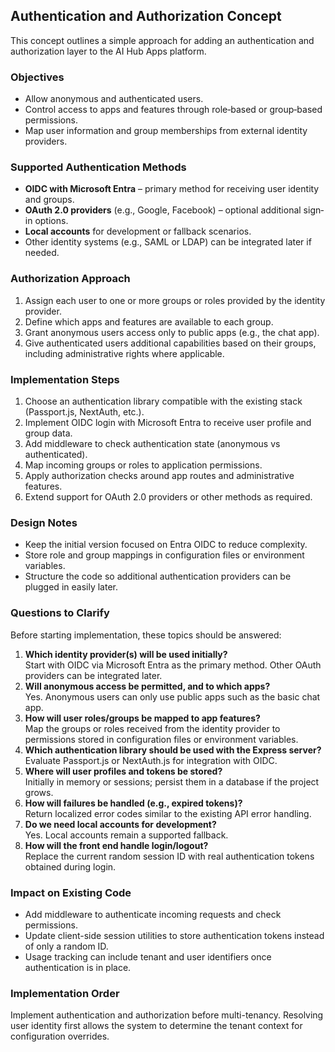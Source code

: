 ## Authentication and Authorization Concept

This concept outlines a simple approach for adding an authentication and authorization layer to the AI Hub Apps platform.

### Objectives
- Allow anonymous and authenticated users.
- Control access to apps and features through role‐based or group‐based permissions.
- Map user information and group memberships from external identity providers.

### Supported Authentication Methods
- **OIDC with Microsoft Entra** – primary method for receiving user identity and groups.
- **OAuth 2.0 providers** (e.g., Google, Facebook) – optional additional sign‐in options.
- **Local accounts** for development or fallback scenarios.
- Other identity systems (e.g., SAML or LDAP) can be integrated later if needed.

### Authorization Approach
1. Assign each user to one or more groups or roles provided by the identity provider.
2. Define which apps and features are available to each group.
3. Grant anonymous users access only to public apps (e.g., the chat app).
4. Give authenticated users additional capabilities based on their groups, including administrative rights where applicable.

### Implementation Steps
1. Choose an authentication library compatible with the existing stack (Passport.js, NextAuth, etc.).
2. Implement OIDC login with Microsoft Entra to receive user profile and group data.
3. Add middleware to check authentication state (anonymous vs authenticated).
4. Map incoming groups or roles to application permissions.
5. Apply authorization checks around app routes and administrative features.
6. Extend support for OAuth 2.0 providers or other methods as required.

### Design Notes
- Keep the initial version focused on Entra OIDC to reduce complexity.
- Store role and group mappings in configuration files or environment variables.
- Structure the code so additional authentication providers can be plugged in easily later.

### Questions to Clarify

Before starting implementation, these topics should be answered:

1. **Which identity provider(s) will be used initially?**  
   Start with OIDC via Microsoft Entra as the primary method. Other OAuth providers can be integrated later.
2. **Will anonymous access be permitted, and to which apps?**  
   Yes. Anonymous users can only use public apps such as the basic chat app.
3. **How will user roles/groups be mapped to app features?**  
   Map the groups or roles received from the identity provider to permissions stored in configuration files or environment variables.
4. **Which authentication library should be used with the Express server?**  
   Evaluate Passport.js or NextAuth.js for integration with OIDC.
5. **Where will user profiles and tokens be stored?**  
   Initially in memory or sessions; persist them in a database if the project grows.
6. **How will failures be handled (e.g., expired tokens)?**  
   Return localized error codes similar to the existing API error handling.
7. **Do we need local accounts for development?**  
   Yes. Local accounts remain a supported fallback.
8. **How will the front end handle login/logout?**  
   Replace the current random session ID with real authentication tokens obtained during login.

### Impact on Existing Code

- Add middleware to authenticate incoming requests and check permissions.
- Update client-side session utilities to store authentication tokens instead of only a random ID.
- Usage tracking can include tenant and user identifiers once authentication is in place.

### Implementation Order

Implement authentication and authorization before multi-tenancy. Resolving user identity first allows the system to determine the tenant context for configuration overrides.

